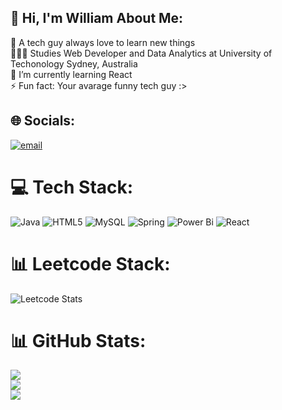 ## 💫 Hi, I'm William About Me:

🔭 A tech guy always love to learn new things <br/>
👩🏻‍💻 Studies Web Developer and Data Analytics at University of Techonology Sydney, Australia <br/>
💬 I’m currently learning React<br/>
⚡ Fun fact: Your avarage funny tech guy :> <br/>

## 🌐 Socials:
[![email](https://img.shields.io/badge/Email-D14836?logo=gmail&logoColor=white)](mailto:quangnhatminhle25021998@gmail.com) 

# 💻 Tech Stack:
![Java](https://img.shields.io/badge/java-%23ED8B00.svg?style=for-the-badge&logo=openjdk&logoColor=white) ![HTML5](https://img.shields.io/badge/html5-%23E34F26.svg?style=for-the-badge&logo=html5&logoColor=white) ![MySQL](https://img.shields.io/badge/mysql-4479A1.svg?style=for-the-badge&logo=mysql&logoColor=white) ![Spring](https://img.shields.io/badge/spring-%236DB33F.svg?style=for-the-badge&logo=spring&logoColor=white) ![Power Bi](https://img.shields.io/badge/power_bi-F2C811?style=for-the-badge&logo=powerbi&logoColor=black) ![React](https://img.shields.io/badge/react-%2320232a.svg?style=for-the-badge&logo=react&logoColor=%2361DAFB)

# 📊 Leetcode Stack:
![Leetcode Stats](https://leetcard.jacoblin.cool/quangnhatminhle25021998?theme=unicorn)

# 📊 GitHub Stats:
![](https://github-readme-stats.vercel.app/api?username=Willle2502&theme=dark&hide_border=false&include_all_commits=true&count_private=false)<br/>
![](https://github-readme-streak-stats.herokuapp.com/?user=Willle2502&theme=dark&hide_border=false)<br/>
![](https://github-readme-stats.vercel.app/api/top-langs/?username=Willle2502&theme=dark&hide_border=false&include_all_commits=true&count_private=false&layout=compact)



<!--
**WillLe2502/WillLE2502** is a ✨ _special_ ✨ repository because its `README.md` (this file) appears on your GitHub profile.

Here are some ideas to get you started:

- 🔭 I’m currently working on ...
- 🌱 I’m currently learning ...
- 👯 I’m looking to collaborate on ...
- 🤔 I’m looking for help with ...
- 💬 Ask me about ...
- 📫 How to reach me: ...
- 😄 Pronouns: ...
- ⚡ Fun fact: ...
-->
